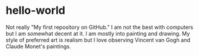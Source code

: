 # hello-world
Not really "My first repository on GitHub."
I am not the best with computers but I am somewhat decent at it. I am mostly into painting and drawing. My style of preferred art is realism but I love observing Vincent van Gogh and Claude Monet's paintings. 
